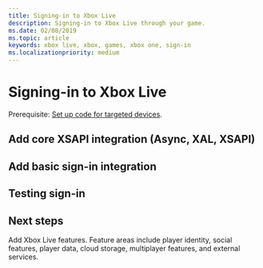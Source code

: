 ```yaml
---
title: Signing-in to Xbox Live
description: Signing-in to Xbox Live through your game.
ms.date: 02/08/2019
ms.topic: article
keywords: xbox live, xbox, games, xbox one, sign-in
ms.localizationpriority: medium
---
```

# Signing-in to Xbox Live

Prerequisite: [Set up code for targeted devices](setup-targets.md).


## Add core XSAPI integration (Async, XAL, XSAPI)



## Add basic sign-in integration


## Testing sign-in



## Next steps

Add Xbox Live features.
Feature areas include player identity, social features, player data, cloud storage, multiplayer features, and external services.
